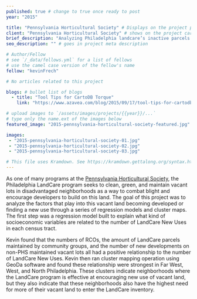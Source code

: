 ```yaml
---
published: true # change to true once ready to post
year: "2015"

title: "Pennsylvania Horticultural Society" # Displays on the project post page
client: "Pennsylvania Horticultural Society" # shows on the project card
brief_description: "Analyzing Philadelphia landcare’s inactive parcels and the impact of the program in the neighborhoods throughout Philadelphia" # shows on the project card
seo_description: "" # goes in project meta description

# Author/Fellow
# see `/_data/fellows.yml` for a list of fellows
# use the camel case version of the fellow's name
fellow: "kevinFrech"

# No articles related to this project

blogs: # bullet list of blogs
  - title: "Tool Tips for CartoDB Torque"
    link: "https://www.azavea.com/blog/2015/09/17/tool-tips-for-cartodb-torque/"

# upload images to `/assets/images/projects/{{year}}/...`
# type only the name.ext of the images below
featured_image: "2015-pennsylvania-horticultural-society-featured.jpg"

images:
 - "2015-pennsylvania-horticultural-society-01.jpg"
 - "2015-pennsylvania-horticultural-society-02.jpg"
 - "2015-pennsylvania-horticultural-society-03.jpg"

# This file uses Kramdown. See https://kramdown.gettalong.org/syntax.html for syntax
---
```

As one of many programs at the [Pennsylvania Horticultural Society](https://phsonline.org/), the Philadelphia LandCare program seeks to clean, green, and maintain vacant lots in disadvantaged neighborhoods as a way to combat blight and encourage developers to build on this land. The goal of this project was to analyze the factors that play into this vacant land becoming developed or finding a new use through a series of regression models and cluster maps. The first step was a regression model built to explain what kind of socioeconomic variables are related to the number of LandCare New Uses in each census tract.

Kevin found that the numbers of RCOs, the amount of LandCare parcels maintained by community groups, and the number of new developments on non-PHS maintained vacant lots all had a positive relationship to the number of LandCare New Uses. Kevin then ran cluster mapping operation using GeoDa software and found these relationship were strongest in Far West, West, and North Philadelphia. These clusters indicate neighborhoods where the LandCare program is effective at encouraging new use of vacant land, but they also indicate that these neighborhoods also have the highest need for more of their vacant land to enter the LandCare inventory.
